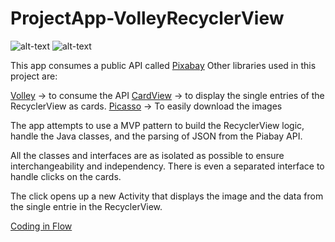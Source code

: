 # ProjectApp-VolleyRecyclerView

![alt-text](https://i.imgur.com/2hsalhS.png)
![alt-text](https://i.imgur.com/kH5M7SF.png)

This app consumes a public API called [Pixabay](https://pixabay.com/api/docs/#api_search_images) 
Other libraries used in this project are:

[Volley](https://developer.android.com/training/volley) -> to consume the API
[CardView](https://developer.android.com/topic/libraries/support-library/packages#v7-cardview) -> to display the single entries of the RecyclerView as cards.
[Picasso](https://square.github.io/picasso/) -> To easily download the images

The app attempts to use a MVP pattern to build the RecyclerView logic, handle the Java classes, and the parsing of JSON from the Piabay API.

All the classes and interfaces are as isolated as possible to ensure interchangeability and independency.
There is even a separated interface to handle clicks on the cards.

The click opens up a new Activity that displays the image and the data from the single entrie in the RecyclerView.

[Coding in Flow](https://codinginflow.com/tutorials/android/recyclerview-cardview/part-4-onitemclicklistener)
